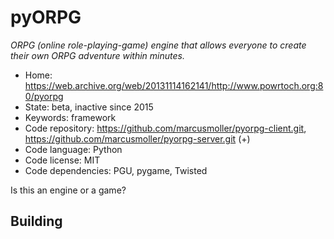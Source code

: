 # pyORPG

_ORPG (online role-playing-game) engine that allows everyone to create their own ORPG adventure within minutes._

- Home: https://web.archive.org/web/20131114162141/http://www.powrtoch.org:80/pyorpg
- State: beta, inactive since 2015
- Keywords: framework
- Code repository: https://github.com/marcusmoller/pyorpg-client.git, https://github.com/marcusmoller/pyorpg-server.git (+)
- Code language: Python
- Code license: MIT
- Code dependencies: PGU, pygame, Twisted

Is this an engine or a game?

## Building
